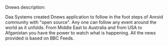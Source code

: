 Dnews description: 

Daa Systems created Dnews application to follow in the foot steps of Anroid 
community with "open source". Any one can follow any event around the
world as it unfolds. From Middle East to Australia and from USA to Afganistan 
you have the power to watch what is happening.
All the news provided is based on BBC Feeds.  
